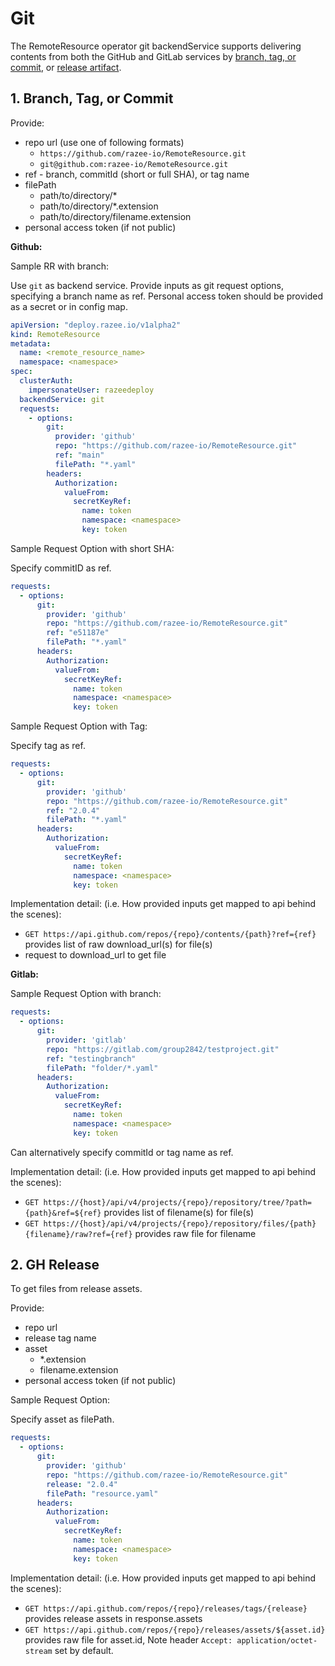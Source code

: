 # Git

The RemoteResource operator git backendService supports delivering contents from
both the GitHub and GitLab services by
[branch, tag, or commit](#1-branch-tag-or-commit),
 or [release artifact](#2-gh-release).

## 1. Branch, Tag, or Commit

Provide:

* repo url (use one of following formats)
  * `https://github.com/razee-io/RemoteResource.git`
  * `git@github.com:razee-io/RemoteResource.git`
* ref - branch, commitId (short or full SHA), or tag name
* filePath
  * path/to/directory/*
  * path/to/directory/*.extension
  * path/to/directory/filename.extension
* personal access token (if not public)

**Github:**

Sample RR with branch:

Use `git` as backend service.
Provide inputs as git request options, specifying a branch name as ref.
Personal access token should be provided as a secret or in config map.

```yaml
apiVersion: "deploy.razee.io/v1alpha2"
kind: RemoteResource
metadata:
  name: <remote_resource_name>
  namespace: <namespace>
spec:
  clusterAuth:
    impersonateUser: razeedeploy
  backendService: git
  requests:
    - options:
        git:
          provider: 'github'
          repo: "https://github.com/razee-io/RemoteResource.git"
          ref: "main"
          filePath: "*.yaml"
        headers:
          Authorization:
            valueFrom:
              secretKeyRef:
                name: token
                namespace: <namespace>
                key: token
```

Sample Request Option with short SHA:

Specify commitID as ref.

```yaml
requests:
  - options:
      git:
        provider: 'github'
        repo: "https://github.com/razee-io/RemoteResource.git"
        ref: "e51187e"
        filePath: "*.yaml"
      headers:
        Authorization:
          valueFrom:
            secretKeyRef:
              name: token
              namespace: <namespace>
              key: token
```

Sample Request Option with Tag:

Specify tag as ref.

```yaml
requests:
  - options:
      git:
        provider: 'github'
        repo: "https://github.com/razee-io/RemoteResource.git"
        ref: "2.0.4"
        filePath: "*.yaml"
      headers:
        Authorization:
          valueFrom:
            secretKeyRef:
              name: token
              namespace: <namespace>
              key: token
```

Implementation detail:
(i.e. How provided inputs get mapped to api behind the scenes):

* `GET https://api.github.com/repos/{repo}/contents/{path}?ref={ref}`
provides list of raw download_url(s) for file(s)
* request to download_url to get file

**Gitlab:**

Sample Request Option with branch:

```yaml
requests:
  - options:
      git:
        provider: 'gitlab'
        repo: "https://gitlab.com/group2842/testproject.git"
        ref: "testingbranch"
        filePath: "folder/*.yaml"
      headers:
        Authorization:
          valueFrom:
            secretKeyRef:
              name: token
              namespace: <namespace>
              key: token
```

Can alternatively specify commitId or tag name as ref.

Implementation detail:
(i.e. How provided inputs get mapped to api behind the scenes):

* `GET https://{host}/api/v4/projects/{repo}/repository/tree/?path={path}&ref=${ref}`
provides list of filename(s) for file(s)
* `GET https://{host}/api/v4/projects/{repo}/repository/files/{path}{filename}/raw?ref={ref}`
provides raw file for filename

## 2. GH Release

To get files from release assets.

Provide:

* repo url
* release tag name
* asset
  * *.extension
  * filename.extension
* personal access token (if not public)

Sample Request Option:

Specify asset as filePath.

```yaml
requests:
  - options:
      git:
        provider: 'github'
        repo: "https://github.com/razee-io/RemoteResource.git"
        release: "2.0.4"
        filePath: "resource.yaml"
      headers:
        Authorization:
          valueFrom:
            secretKeyRef:
              name: token
              namespace: <namespace>
              key: token
```

Implementation detail:
(i.e. How provided inputs get mapped to api behind the scenes):

* `GET https://api.github.com/repos/{repo}/releases/tags/{release}`
provides release assets in response.assets
* `GET https://api.github.com/repos/{repo}/releases/assets/${asset.id}`
provides raw file for asset.id,
Note header `Accept: application/octet-stream` set by default.
